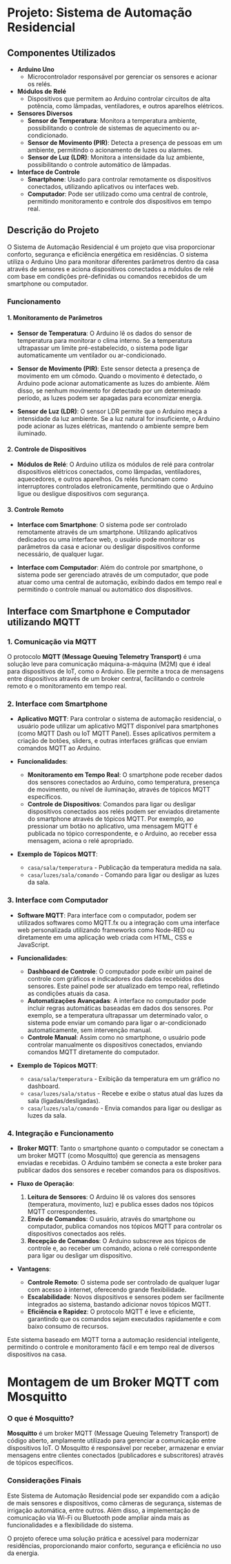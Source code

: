 # Projeto: Sistema de Automação Residencial

## Componentes Utilizados

- **Arduino Uno**
  - Microcontrolador responsável por gerenciar os sensores e acionar os relés.
- **Módulos de Relé**
  - Dispositivos que permitem ao Arduino controlar circuitos de alta potência, como lâmpadas, ventiladores, e outros aparelhos elétricos.
- **Sensores Diversos**
  - **Sensor de Temperatura**: Monitora a temperatura ambiente, possibilitando o controle de sistemas de aquecimento ou ar-condicionado.
  - **Sensor de Movimento (PIR)**: Detecta a presença de pessoas em um ambiente, permitindo o acionamento de luzes ou alarmes.
  - **Sensor de Luz (LDR)**: Monitora a intensidade da luz ambiente, possibilitando o controle automático de lâmpadas.
- **Interface de Controle**
  - **Smartphone**: Usado para controlar remotamente os dispositivos conectados, utilizando aplicativos ou interfaces web.
  - **Computador**: Pode ser utilizado como uma central de controle, permitindo monitoramento e controle dos dispositivos em tempo real.

## Descrição do Projeto

O Sistema de Automação Residencial é um projeto que visa proporcionar conforto, segurança e eficiência energética em residências. O sistema utiliza o Arduino Uno para monitorar diferentes parâmetros dentro da casa através de sensores e aciona dispositivos conectados a módulos de relé com base em condições pré-definidas ou comandos recebidos de um smartphone ou computador.

### Funcionamento

#### 1. Monitoramento de Parâmetros

- **Sensor de Temperatura**: O Arduino lê os dados do sensor de temperatura para monitorar o clima interno. Se a temperatura ultrapassar um limite pré-estabelecido, o sistema pode ligar automaticamente um ventilador ou ar-condicionado.
  
- **Sensor de Movimento (PIR)**: Este sensor detecta a presença de movimento em um cômodo. Quando o movimento é detectado, o Arduino pode acionar automaticamente as luzes do ambiente. Além disso, se nenhum movimento for detectado por um determinado período, as luzes podem ser apagadas para economizar energia.

- **Sensor de Luz (LDR)**: O sensor LDR permite que o Arduino meça a intensidade da luz ambiente. Se a luz natural for insuficiente, o Arduino pode acionar as luzes elétricas, mantendo o ambiente sempre bem iluminado.

#### 2. Controle de Dispositivos

- **Módulos de Relé**: O Arduino utiliza os módulos de relé para controlar dispositivos elétricos conectados, como lâmpadas, ventiladores, aquecedores, e outros aparelhos. Os relés funcionam como interruptores controlados eletronicamente, permitindo que o Arduino ligue ou desligue dispositivos com segurança.

#### 3. Controle Remoto

- **Interface com Smartphone**: O sistema pode ser controlado remotamente através de um smartphone. Utilizando aplicativos dedicados ou uma interface web, o usuário pode monitorar os parâmetros da casa e acionar ou desligar dispositivos conforme necessário, de qualquer lugar.
  
- **Interface com Computador**: Além do controle por smartphone, o sistema pode ser gerenciado através de um computador, que pode atuar como uma central de automação, exibindo dados em tempo real e permitindo o controle manual ou automático dos dispositivos.

## Interface com Smartphone e Computador utilizando MQTT

### 1. Comunicação via MQTT

O protocolo **MQTT (Message Queuing Telemetry Transport)** é uma solução leve para comunicação máquina-a-máquina (M2M) que é ideal para dispositivos de IoT, como o Arduino. Ele permite a troca de mensagens entre dispositivos através de um broker central, facilitando o controle remoto e o monitoramento em tempo real.

### 2. Interface com Smartphone

- **Aplicativo MQTT**: Para controlar o sistema de automação residencial, o usuário pode utilizar um aplicativo MQTT disponível para smartphones (como MQTT Dash ou IoT MQTT Panel). Esses aplicativos permitem a criação de botões, sliders, e outras interfaces gráficas que enviam comandos MQTT ao Arduino.
  
- **Funcionalidades**:
  - **Monitoramento em Tempo Real**: O smartphone pode receber dados dos sensores conectados ao Arduino, como temperatura, presença de movimento, ou nível de iluminação, através de tópicos MQTT específicos.
  - **Controle de Dispositivos**: Comandos para ligar ou desligar dispositivos conectados aos relés podem ser enviados diretamente do smartphone através de tópicos MQTT. Por exemplo, ao pressionar um botão no aplicativo, uma mensagem MQTT é publicada no tópico correspondente, e o Arduino, ao receber essa mensagem, aciona o relé apropriado.
  
- **Exemplo de Tópicos MQTT**:
  - `casa/sala/temperatura` - Publicação da temperatura medida na sala.
  - `casa/luzes/sala/comando` - Comando para ligar ou desligar as luzes da sala.

### 3. Interface com Computador

- **Software MQTT**: Para interface com o computador, podem ser utilizados softwares como MQTT.fx ou a integração com uma interface web personalizada utilizando frameworks como Node-RED ou diretamente em uma aplicação web criada com HTML, CSS e JavaScript.
  
- **Funcionalidades**:
  - **Dashboard de Controle**: O computador pode exibir um painel de controle com gráficos e indicadores dos dados recebidos dos sensores. Este painel pode ser atualizado em tempo real, refletindo as condições atuais da casa.
  - **Automatizações Avançadas**: A interface no computador pode incluir regras automáticas baseadas em dados dos sensores. Por exemplo, se a temperatura ultrapassar um determinado valor, o sistema pode enviar um comando para ligar o ar-condicionado automaticamente, sem intervenção manual.
  - **Controle Manual**: Assim como no smartphone, o usuário pode controlar manualmente os dispositivos conectados, enviando comandos MQTT diretamente do computador.

- **Exemplo de Tópicos MQTT**:
  - `casa/sala/temperatura` - Exibição da temperatura em um gráfico no dashboard.
  - `casa/luzes/sala/status` - Recebe e exibe o status atual das luzes da sala (ligadas/desligadas).
  - `casa/luzes/sala/comando` - Envia comandos para ligar ou desligar as luzes da sala.

### 4. Integração e Funcionamento

- **Broker MQTT**: Tanto o smartphone quanto o computador se conectam a um broker MQTT (como Mosquitto) que gerencia as mensagens enviadas e recebidas. O Arduino também se conecta a este broker para publicar dados dos sensores e receber comandos para os dispositivos.
  
- **Fluxo de Operação**:
  1. **Leitura de Sensores**: O Arduino lê os valores dos sensores (temperatura, movimento, luz) e publica esses dados nos tópicos MQTT correspondentes.
  2. **Envio de Comandos**: O usuário, através do smartphone ou computador, publica comandos nos tópicos MQTT para controlar os dispositivos conectados aos relés.
  3. **Recepção de Comandos**: O Arduino subscreve aos tópicos de controle e, ao receber um comando, aciona o relé correspondente para ligar ou desligar um dispositivo.

- **Vantagens**:
  - **Controle Remoto**: O sistema pode ser controlado de qualquer lugar com acesso à internet, oferecendo grande flexibilidade.
  - **Escalabilidade**: Novos dispositivos e sensores podem ser facilmente integrados ao sistema, bastando adicionar novos tópicos MQTT.
  - **Eficiência e Rapidez**: O protocolo MQTT é leve e eficiente, garantindo que os comandos sejam executados rapidamente e com baixo consumo de recursos.

Este sistema baseado em MQTT torna a automação residencial inteligente, permitindo o controle e monitoramento fácil e em tempo real de diversos dispositivos na casa.
# Montagem de um Broker MQTT com Mosquitto

### O que é Mosquitto?

**Mosquitto** é um broker MQTT (Message Queuing Telemetry Transport) de código aberto, amplamente utilizado para gerenciar a comunicação entre dispositivos IoT. O Mosquitto é responsável por receber, armazenar e enviar mensagens entre clientes conectados (publicadores e subscritores) através de tópicos específicos.


### Considerações Finais

Este Sistema de Automação Residencial pode ser expandido com a adição de mais sensores e dispositivos, como câmeras de segurança, sistemas de irrigação automática, entre outros. Além disso, a implementação de comunicação via Wi-Fi ou Bluetooth pode ampliar ainda mais as funcionalidades e a flexibilidade do sistema.

O projeto oferece uma solução prática e acessível para modernizar residências, proporcionando maior conforto, segurança e eficiência no uso da energia.
